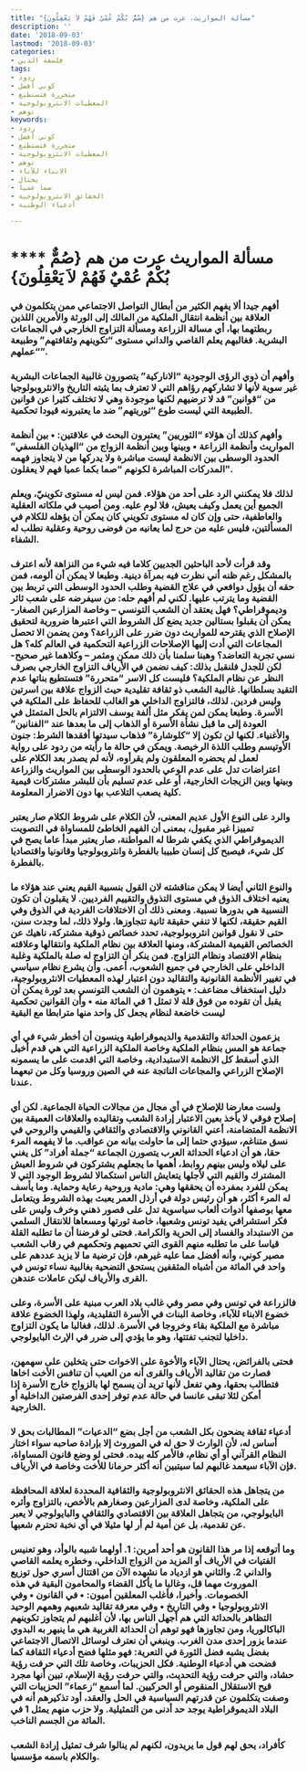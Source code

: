 ```yaml
---
title: "مسألة المواريث، عرت من هم {صُمٌّ بُكْمٌ عُمْيٌ فَهُمْ لاَ يَعْقِلُونَ}"
description: ''
date: '2018-09-03'
lastmod: '2018-09-03'
categories:
- فلسفة الدين
tags:
- ردود
- كوني أفضل
- متحررة فتستطيع
- المعطيات الانثروبولوجية
- توهم
keywords:
- ردود
- كوني أفضل
- متحررة فتستطيع
- المعطيات الانثروبولوجية
- توهم
- الابناء للآباء
- يحتال
- صما عميا
- الحقائق الانثروبولوجية
- أدعياء الوطنية

---
```

# **** **مسألة المواريث عرت من هم {صُمٌّ بُكْمٌ عُمْيٌ فَهُمْ لاَ يَعْقِلُونَ}**

### أفهم جيدا ألا يفهم الكثير من أبطال التواصل الاجتماعي ممن يتكلمون في العلاقة بين أنظمة انتقال الملكية من المالك إلى الورثة والأمرين اللذين ربطتهما بها، أي مسالة الزراعة ومسألة التزاوج الخارجي في الجماعات البشرية. فغالبهم يعلم القاصي والداني مستوى “تكوينهم وثقافتهم” وطبيعة “عملهم”.

### وأفهم أن ذوي الرؤى الوجودية “الاناركية” يتصورون غالبية الجماعات البشرية غير سوية لأنها لا تشاركهم رؤاهم التي لا تعترف بما يثبته التاريخ والانثروبولوجيا من “قوانين” قد لا ترضيهم لكنها موجودة وهي لا تختلف كثيرا عن قوانين الطبيعة التي ليست طوع “ثوريتهم” ضد ما يعتبرونه قيودا تحكمية.

### وأفهم كذلك أن هؤلاء “الثوريين” يعتبرون البحث في علاقتين: • بين أنظمة المواريث وأنظمة الزراعة • وبينها وبين أنظمة الزواج من “الهذيان الفلسفي” الحدود الوسطى بين الانظمة ليست مباشرة ولا يدركها من لا يتجاوز فهمه المدركات المباشرة لكونهم “صما بكما عميا فهم لا يعقلون”.

### لذلك فلا يمكنني الرد على أحد من هؤلاء. فمن ليس له مستوى تكوينيّ، ويعلم الجميع أين يعمل وكيف يعيش، فلا لوم عليه. ومن أصيب في ملكاته العقلية والعاطفية، حتى وإن كان له مستوى تكويني كان يمكن أن يؤهله للكلام في المسألتين، فليس عليه من حرج لما يعانيه من فوضى روحية وعقلية نطلب له الشفاء.

### وقد قرأت لأحد الباحثين الجديين كلاما فيه شيء من النزاهة لأنه اعترف بالمشكل رغم ظنه أني نظرت فيه بمرآة دينية. وطبعا لا يمكن أن ألومه، فمن حقه أن يؤول دوافعي في علاج القضية وطلب الحدود الوسطى التي تربط بين القضية وما يترتب عليها. لكني لم أفهم حله: من سيفرضه على شعب ثائر وديموقراطي؟ فهل يعتقد أن الشعب التونسي – وخاصة المزارعين الصغار- يمكن أن يقبلوا بستالين جديد يضع كل الشروط التي اعتبرها ضرورية لتحقيق الإصلاح الذي يقترحه للمواريث دون ضرر على الزراعة؟ ومن يضمن الا تحصل المجاعات التي أدت إليها الإصلاحات الزراعية التحكمية في العالم كله؟ هل نسي تجربة التعاضد؟ وهبنا سلمنا بأن ذلك ممكن ومثمر – وكلاهما غير صحيح- لكن للجدل فلنقبل بذلك: كيف نضمن في الأرياف التزاوج الخارجي بصرف النظر عن نظام الملكية؟ فليست كل الاسر “متحررة” فتستطيع بناتها عدم التقيد بسلطانها. غالبية الشعب ذو ثقافة تقليدية حيث الزواج علاقة بين اسرتين وليس فردين. لذلك، فالتزاوج الداخلي هو الغالب للحفاظ على الملكية في الأسرة. وطبعا يمكن لمن يفكر مثل ألفة يوسف الالتزام بالحل المتمثل في العودة إلى ما قبل نشأة الأسرة أو الذهاب إلى ما بعدها عند “الفنانين” والأغنياء. لكنها لن تكون إلا “كلوشارة” فذهاب سيدتها أفقدها الشرط: جنون الأوتيسم وطلب اللذة الرخيصة. ويمكن في حالة ما رأيته من ردود على رواية لعمل لم يحضره المعلقون ولم يقرأوه، لأنه لم يصدر بعد الكلام على اعتراضات تدل على عدم الوعي بالحدود الوسطى بين المواريث والزراعة وبينها وبين الزيجات الخارجية، أو على عدم تسليم بأن للبشر مشتركات قيمية كلية يصعب التلاعب بها دون الاضرار المعلومة.

### والرد على النوع الأول عديم المعنى، لأن الكلام على شروط الكلام صار يعتبر تمييزا غير مقبول، بمعنى أن الفهم الخاطئ للمساواة في التصويت الديموقراطي الذي يكفي شرطا له المواطنة، صار يعتبر مبدأ عاما يصح في كل شيء، فيصبح كل إنسان طبيبا بالفطرة وانثروبولوجيا وقانونيا واقتصاديا بالفطرة.

### والنوع الثاني أيضا لا يمكن مناقشته لان القول بنسبية القيم يعني عند هؤلاء ما يعنيه اختلاف الذوق في مستوى التذوق والتقييم الفرديين. لا يقبلون أن تكون النسبية هي بدورها نسبية. ومعنى ذلك أن الاختلافات الفردية في الذوق وفي القيم حقيقة، لكنها لا تنفي حقيقة ثانية تتجاوزها. ولولا ذلك، لما وجدت سنن، حتى لا نقول قوانين انثروبولوجية، تحدد خصائص ذوقية مشتركة، ناهيك عن الخصائص القيمية المشتركة، ومنها العلاقة بين نظام الملكية وانتقالها وعلاقته بنظام الاقتصاد ونظام التزاوج. فمن ينكر أن التزاوج له صلة بالملكية وغلبة الداخلي على الخارجي في جميع الشعوب، أعمى. وأن يشرع نظام سياسي في تغيير الأنظمة القانونية والتقاليد دون اعتبار لهذه المعطيات الانثروبولوجية، دليل استخفاف مضاعف: • يتوهمون أن الشعب التونسي بعد ثورة يمكن أن يقبل أن تقوده من فوق قلة لا تمثل 1 في المائة منه • وأن القوانين تحكمية ليست خاضعة لنظام يجعل كل واحد منها مترابطا مع البقية

### يزعمون الحداثة والتقدمية والديموقراطية وينسون أن أخطر شيء في أي جماعة هو المس بنظام الملكية وخاصة الملكية الزراعية التي هي قدم أخيل الذي أسقط كل الانظمة الاستبدادية، وخاصة التي اقدمت على ما يسمونه الإصلاح الزراعي والمجاعات الناتجة عنه في الصين وروسيا وكل من تبعهما عندنا.

### ولست معارضا للإصلاح في أي مجال من مجالات الحياة الجماعية. لكن أي إصلاح فوقي لا يأخذ بعين الاعتبار إرادة الشعب وتقاليده والعلاقات العميقة بين الانظمة المتضامنة، أعني القانوني والاقتصادي والثقافي والقيمي والروحي في نسق متناغم، سيؤدي حتما إلى ما حاولت بيانه من عواقب. ما لا يفهمه المرء حقا، هو أن ادعياء الحداثة العرب يتصورن الجماعة “جملة أفراد” كل يغني على ليلاه وليس بينهم روابط، أهمها ما يجعلهم يشتركون في شروط العيش المشترك والقيم التي لأجلها يتعايش الناس استكمالا لشروط الوجود التي لا يمكن للفرد بمفرده أن يحققها وهي: مادية وروحية رعاية وحماية. وما يأسف له المرء أكثر، هو أن رئيس دولة في أرذل العمر يعبث بهذه الشروط ويتعامل معها بوصفها أدوات ألعاب سياسوية تدل على قصور ذهني وخرف وليس على فكر استشرافي يفيد تونس وشعبها، خاصة ثورتها ومسعاها للانتقال السلمي من الاستبداد والفساد إلى الحرية والكرامة. فحتى لو فرضنا أن ما تطلبه القلة قياسا على ما تطلبه منهم القوى التي تحميهم وتحكمهم في رقاب الشعب مصير كوني، وأنه أفضل مما عليه غيرهم، فإن ترضية ما لا يزيد عددهم على واحد في المائة من أشباه المثقفين يستحق التضحية بغالبية نساء تونس في القرى والأرياف ليكن عاملات عندهن.

### فالزراعة في تونس وفي مصر وفي غالب بلاد العرب مبنية على الأسرة، وعلى خضوع الابناء للآباء، وخاصة البنات في الأسرة التقليدية، ولهذا الخضوع علاقة مباشرة مع الملكية بقاء وخروجا في الأسرة. لذلك، فغالبا ما يكون التزاوج داخليا لتجنب تفتتها، وهو ما يؤدي إلى ضرر في الإرث البايولوجي.

### فحتى بالفرائض، يحتال الآباء والأخوة على الاخوات حتى يتخلين على سهمهن، فصارت من تقاليد الأرياف والقرى أنه من العيب أن تنافس الأخت اخاها فتطالب بحقها، وهي تفعل لأنها تريد أن يسمح لها بالزواج خارج الأسرة إذا أمكن لئلا تبقى عانسا في حالة عدم توفر إحدى الفرصتين الداخلية أو الخارجية.

### أدعياء ثقافة يضحون بكل الشعب من أجل بضع “الدعيات” المطالبات بحق لا أساس له، لأن الوارث لا حق له في الموروث إلا بإرادة صاحبه سواء اختار النظام القرآني أو أي نظام، فالأمر كله بيده. فحتى لو وضع قانون المساواة، فإن الآباء سيعمد غالبهم لما سيتبين أنه أكثر حرمانا للأخت وخاصة في الأرياف.

### من يتجاهل هذه الحقائق الانثروبولوجية والثقافية المحددة لعلاقة المحافظة على الملكية، وخاصة لدى المزارعين وصغارهم بالأخص، بالتزاوج وأثره البايولوجي، من يتجاهل العلاقة بين الاقتصادي والثقافي والبايولوجي لا يعبر عن تقدمية، بل عن أمية لم أر لها مثيلا في أي نخبة تحترم شعبها.

### وما أتوقعه إذا مر هذا القانون هو أحد أمرين: 1. أولهما شبيه بالوأد، وهو تعنيس الفتيات في الأرياف أو المزيد من الزواج الداخلي، وخطره يعلمه القاصي والداني 2. والثاني هو ازدياد ما نشهده الآن من اقتتال أسري حول توزيع الموروث مهما قل، وغالبا ما يأكل القضاء والمحامون البقية في هذه الخصومات. وأخيرا، فأغلب المعلقين أميون: • في القانون • وفي الانثروبولوجيا • وفي التاريخ • وفي معرفة تقاليد شعبهم وهمهم الوحيد التظاهر بالحداثة التي هم أجهل الناس بها، لأن أغلبهم لم يتجاوز تكوينهم الباكالوريا، ومن تجاوزها فهو توهم أن الحداثة الغربية هي ما ينبهر به البدوي عندما يزور إحدى مدن الغرب. وينبغي أن نعترف لوسائل الاتصال الاجتماعي بفضل يشبه فضل الثورة في التعرية: فهو مثلها فضح أدعياء الثقافة كما فضحت هي أدعياء الوطنية. فكل الحزيبات، وخاصة تلك التي حرفت رؤية حشاد، والتي حرفت رؤية التحديث، والتي حرفت رؤية الإسلام، تبين أنها مجرد قيح الاستقلال المنقوص أو الحركيين. لما أسمع “زعماء” الحزيبات التي وصفت يتكلمون عن قدرتهم السياسية في الحل والعقد، أود تذكيرهم أنه في البلاد الديموقراطية يوجد حد أدنى من التمثيلية. ولا حزب منهم يمثل 1 في المائة من الجسم الناخب.

### كأفراد، يحق لهم قول ما يريدون، لكنهم لم ينالوا شرف تمثيل إرادة الشعب والكلام باسمه مؤسسيا.

###
